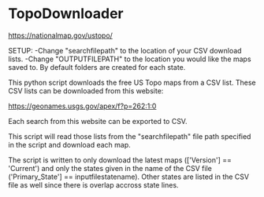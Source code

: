 # TopoDownloader
https://nationalmap.gov/ustopo/

SETUP:
-Change "searchfilepath" to the location of your CSV download lists.
-Change "OUTPUTFILEPATH" to the location you would like the maps saved to.  By default folders are created for each state.

This python script downloads the free US Topo maps from a CSV list.  These CSV lists can be downloaded from this website: 

https://geonames.usgs.gov/apex/f?p=262:1:0

Each search from this website can be exported to CSV.

This script will read those lists from the "searchfilepath" file path specified in the script and download each map.

The script is written to only download the latest maps (['Version'] == 'Current') and only the states given in the name of the CSV file ('Primary_State'] == inputfilestatename).  Other states are listed in the CSV file as well since there is overlap accross state lines.